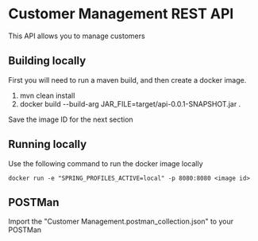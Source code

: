 # Customer Management REST API

This API allows you to manage customers

## Building locally

First you will need to run a maven build, and then create a docker image.
1. mvn clean install
2. docker build --build-arg JAR_FILE=target/api-0.0.1-SNAPSHOT.jar .

Save the image ID for the next section

## Running locally

Use the following command to run the docker image locally

```docker run -e "SPRING_PROFILES_ACTIVE=local" -p 8080:8080 <image id>```

## POSTMan

Import the "Customer Management.postman_collection.json" to your POSTMan